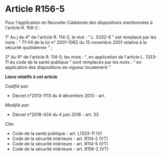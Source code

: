 # Article R156-5

Pour l'application en Nouvelle-Calédonie des dispositions mentionnées à l'article R. 156-2 : 

1° Au j du 4° de l'article R. 114-2, le mot : “ L. 5332-6 ” est remplacé par les mots : “ 71-VII de la loi n° 2001-1062 du 15
novembre 2001 relative à la sécurité quotidienne ” ; 

2° Au 9° de l'article R. 114-5, les mots : “, en application de l'article L. 1333-11 du code de la santé publique ” sont
remplacés par les mots : “ en application des dispositions en vigueur localement ”

**Liens relatifs à cet article**

_Codifié par_:

  - Décret n°2013-1113 du 4 décembre 2013 - art.

_Modifié par_:

  - Décret n°2018-434 du 4 juin 2018 - art. 33

_Cite_:

  - Code de la santé publique - art. L1333-11 (V)
  - Code de la sécurité intérieure - art. R114-2 (VT)
  - Code de la sécurité intérieure - art. R114-5 (VT)
  - Code de la sécurité intérieure - art. R156-2 (VT)
